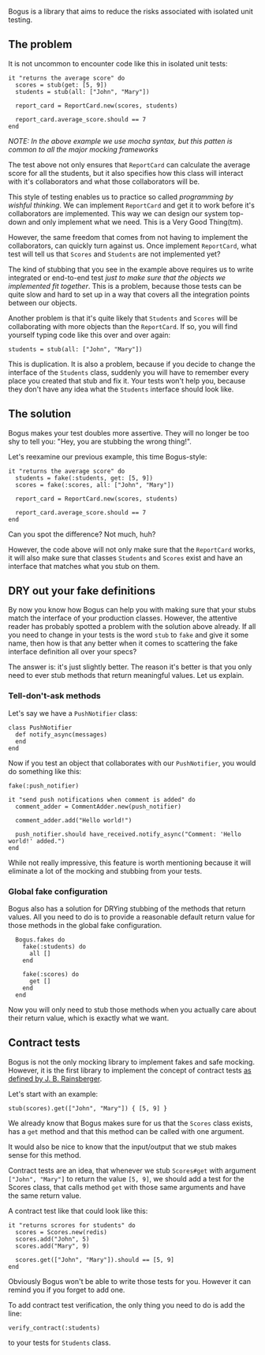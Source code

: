 Bogus is a library that aims to reduce the risks associated with
isolated unit testing.

## The problem

It is not uncommon to encounter code like this in isolated unit tests:

    it "returns the average score" do
      scores = stub(get: [5, 9])
      students = stub(all: ["John", "Mary"])

      report_card = ReportCard.new(scores, students)

      report_card.average_score.should == 7
    end

_NOTE:  In the above example we use mocha syntax, but this patten is common
to all the major mocking frameworks_

The test above not only ensures that `ReportCard` can calculate the average score
for all the students, but it also specifies how this class will interact with it's
collaborators and what those collaborators will be.

This style of testing enables us to practice so called *programming by wishful thinking*.
We can implement `ReportCard` and get it to work before it's collaborators are implemented.
This way we can design our system top-down and only implement what we need. This is a Very 
Good Thing(tm).

However, the same freedom that comes from not having to implement the collaborators,
can quickly turn against us. Once implement `ReportCard`, what test will tell us that
`Scores` and `Students` are not implemented yet?

The kind of stubbing that you see in the example above requires us to write integrated
or end-to-end test *just to make sure that the objects we implemented fit together*.
This is a problem, because those tests can be quite slow and hard to set up in a way that
covers all the integration points between our objects.

Another problem is that it's quite likely that `Students` and `Scores` will be collaborating
with more objects than the `ReportCard`. If so, you will find yourself typing code like this
over and over again:

    students = stub(all: ["John", "Mary"])

This is duplication. It is also a problem, because if you decide to change the interface of
the `Students` class, suddenly you will have to remember every place you created that stub and
fix it. Your tests won't help you, because they don't have any idea what the `Students` interface
should look like.

## The solution

Bogus makes your test doubles more assertive. They will no longer be too shy to tell you:
"Hey, you are stubbing the wrong thing!".

Let's reexamine our previous example, this time Bogus-style:

    it "returns the average score" do
      students = fake(:students, get: [5, 9])
      scores = fake(:scores, all: ["John", "Mary"])

      report_card = ReportCard.new(scores, students)

      report_card.average_score.should == 7
    end

Can you spot the difference? Not much, huh?

However, the code above will not only make sure that the `ReportCard` works, it will also
make sure that classes `Students` and `Scores` exist and have an interface that matches what you
stub on them.

## DRY out your fake definitions

By now you know how Bogus can help you with making sure that your stubs match the interface of 
your production classes. However, the attentive reader has probably spotted a problem with the
solution above already. If all you need to change in your tests is the word `stub` to `fake` and
give it some name, then how is that any better when it comes to scattering the fake interface
definition all over your specs?

The answer is: it's just slightly better. The reason it's better is that you only need to ever stub
methods that return meaningful values. Let us explain.

### Tell-don't-ask methods

Let's say we have a `PushNotifier` class:

    class PushNotifier
      def notify_async(messages)
      end
    end

Now if you test an object that collaborates with our `PushNotifier`, you would do 
something like this:

    fake(:push_notifier)

    it "send push notifications when comment is added" do
      comment_adder = CommentAdder.new(push_notifier)

      comment_adder.add("Hello world!")

      push_notifier.should have_received.notify_async("Comment: 'Hello world!' added.")
    end

While not really impressive, this feature is worth mentioning because it will eliminate a lot
of the mocking and stubbing from your tests.

### Global fake configuration

Bogus also has a solution for DRYing stubbing of the methods that return values. All you need to do
is to provide a reasonable default return value for those methods in the global fake configuration.

      Bogus.fakes do
        fake(:students) do
          all []
        end

        fake(:scores) do
          get []
        end
      end

Now you will only need to stub those methods when you actually care about their return value, which
is exactly what we want.

## Contract tests

Bogus is not the only mocking library to implement fakes and safe mocking. However, it is the first
library to implement the concept of contract tests [as defined by J. B. Rainsberger][contracts].

Let's start with an example:

    stub(scores).get(["John", "Mary"]) { [5, 9] }

We already know that Bogus makes sure for us that the `Scores` class exists, has a `get` method and
that this method can be called with one argument.

It would also be nice to know that the input/output that we stub makes sense for this method.

Contract tests are an idea, that whenever we stub `Scores#get` with argument `["John", "Mary"]` to 
return the value `[5, 9]`, we should add a test for the Scores class, that calls method `get` with those same arguments and have the same return value.

A contract test like that could look like this:

    it "returns scrores for students" do
      scores = Scores.new(redis)
      scores.add("John", 5)
      scores.add("Mary", 9)

      scores.get(["John", "Mary"]).should == [5, 9]
    end

Obviously Bogus won't be able to write those tests for you. However it can remind you if you
forget to add one.

To add contract test verification, the only thing you need to do is add the line:

    verify_contract(:students)

to your tests for `Students` class.

[contracts]: http://www.infoq.com/presentations/integration-tests-scam
